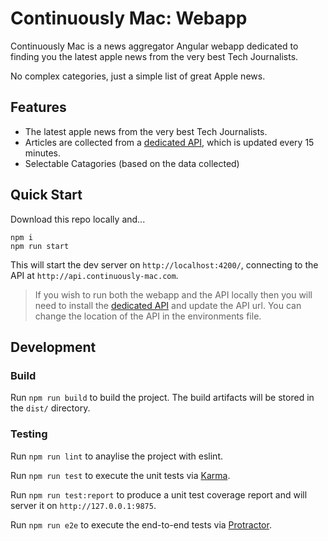 # Continuously Mac: Webapp

Continuously Mac is a news aggregator Angular webapp dedicated to finding you the latest apple news from the very best Tech Journalists.

No complex categories, just a simple list of great Apple news.

## Features

- The latest apple news from the very best Tech Journalists.
- Articles are collected from a [dedicated API](https://github.com/steven-martin/continuously-mac-api), which is updated every 15 minutes.
- Selectable Catagories (based on the data collected)

## Quick Start

Download this repo locally and...

```
npm i
npm run start
```

This will start the dev server on `http://localhost:4200/`, connecting to the API at `http://api.continuously-mac.com`.

> If you wish to run both the webapp and the API locally then you will need to install the [dedicated API](https://github.com/steven-martin/continuously-mac-api) and update the API url. You can change the location of the API in the environments file.

## Development

### Build

Run `npm run build` to build the project. The build artifacts will be stored in the `dist/` directory.

### Testing

Run `npm run lint` to anaylise the project with eslint.

Run `npm run test` to execute the unit tests via [Karma](https://karma-runner.github.io).

Run `npm run test:report` to produce a unit test coverage report and will server it on `http://127.0.0.1:9875`.

Run `npm run e2e` to execute the end-to-end tests via [Protractor](http://www.protractortest.org/).
